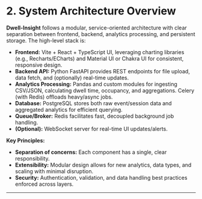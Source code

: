 # 2. System Architecture Overview

**Dwell-Insight** follows a modular, service-oriented architecture with clear separation between frontend, backend, analytics processing, and persistent storage. The high-level stack is:

- **Frontend:** Vite + React + TypeScript UI, leveraging charting libraries (e.g., Recharts/ECharts) and Material UI or Chakra UI for consistent, responsive design.
- **Backend API:** Python FastAPI provides REST endpoints for file upload, data fetch, and (optionally) real-time updates.
- **Analytics Processing:** Pandas and custom modules for ingesting CSV/JSON, calculating dwell time, occupancy, and aggregations. Celery (with Redis) offloads heavy/async jobs.
- **Database:** PostgreSQL stores both raw event/session data and aggregated analytics for efficient querying.
- **Queue/Broker:** Redis facilitates fast, decoupled background job handling.
- **(Optional):** WebSocket server for real-time UI updates/alerts.

**Key Principles:**

- **Separation of concerns:** Each component has a single, clear responsibility.
- **Extensibility:** Modular design allows for new analytics, data types, and scaling with minimal disruption.
- **Security:** Authentication, validation, and data handling best practices enforced across layers.

---
